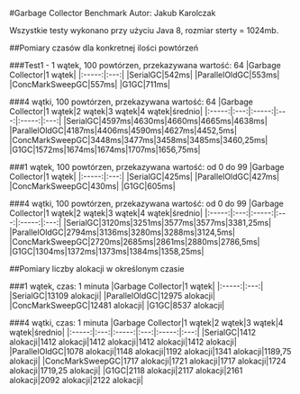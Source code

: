 #Garbage Collector Benchmark
Autor: Jakub Karolczak

Wszystkie testy wykonano przy użyciu Java 8, rozmiar sterty = 1024mb.

##Pomiary czasów dla konkretnej ilości powtórzeń

###Test1 - 1 wątek, 100 powtórzen, przekazywana wartość: 64 
|Garbage Collector|1 wątek|
|:-----:|:---:|
|SerialGC|542ms|
|ParallelOldGC|553ms|
|ConcMarkSweepGC|557ms|
|G1GC|711ms|

###4 wątki, 100 powtórzen, przekazywana wartość: 64
|Garbage Collector|1 wątek|2 wątek|3 wątek|4 wątek|średnio|
|:-----:|:---:|:-----:|:---:|:-----:|:---:|
|SerialGC|4597ms|4630ms|4660ms|4665ms|4638ms|
|ParallelOldGC|4187ms|4406ms|4590ms|4627ms|4452,5ms|
|ConcMarkSweepGC|3448ms|3477ms|3458ms|3485ms|3460,25ms|
|G1GC|1572ms|1674ms|1674ms|1707ms|1656,75ms|

###1 wątek, 100 powtórzen, przekazywana wartość: od 0 do 99
|Garbage Collector|1 wątek|
|:-----:|:---:|
|SerialGC|425ms|
|ParallelOldGC|427ms|
|ConcMarkSweepGC|430ms|
|G1GC|605ms|

###4 wątki, 100 powtórzen, przekazywana wartość: od 0 do 99
|Garbage Collector|1 wątek|2 wątek|3 wątek|4 wątek|średnio|
|:-----:|:---:|:-----:|:---:|:-----:|:---:|
|SerialGC|3120ms|3251ms|3577ms|3577ms|3381,25ms|
|ParallelOldGC|2794ms|3136ms|3280ms|3288ms|3124,5ms|
|ConcMarkSweepGC|2720ms|2685ms|2861ms|2880ms|2786,5ms|
|G1GC|1304ms|1372ms|1373ms|1384ms|1358,25ms|

##Pomiary liczby alokacji w określonym czasie

###1 wątek, czas: 1 minuta
|Garbage Collector|1 wątek|
|:-----:|:---:|
|SerialGC|13109 alokacji|
|ParallelOldGC|12975 alokacji|
|ConcMarkSweepGC|12481 alokacji|
|G1GC|8537 alokacji|

###4 wątki, czas: 1 minuta
|Garbage Collector|1 wątek|2 wątek|3 wątek|4 wątek|średnio|
|:-----:|:---:|:-----:|:---:|:-----:|:---:|
|SerialGC|1412 alokacji|1412 alokacji|1412 alokacji|1412 alokacji|1412 alokacji|
|ParallelOldGC|1078 alokacji|1148 alokacji|1192 alokacji|1341 alokacji|1189,75 alokacji|
|ConcMarkSweepGC|1717 alokacji|1721 alokacji|1717 alokacji|1724 alokacji|1719,25 alokacji|
|G1GC|2118 alokacji|2117 alokacji|2161 alokacji|2092 alokacji|2122 alokacji|

